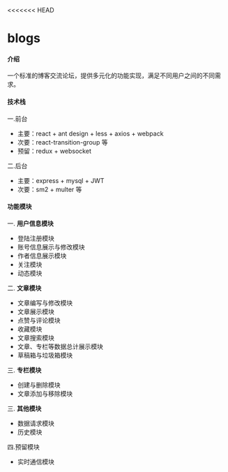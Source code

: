 <<<<<<< HEAD
# blogs

#### 介绍
   一个标准的博客交流论坛，提供多元化的功能实现，满足不同用户之间的不同需求。

#### 技术栈
一.前台
- 主要：react + ant design + less + axios + webpack
- 次要：react-transition-group 等
- 预留：redux + websocket

二.后台
- 主要：express + mysql + JWT 
- 次要：sm2 + multer 等

#### 功能模块
一. **用户信息模块** 
- 登陆注册模块
- 账号信息展示与修改模块
- 作者信息展示模块
- 关注模块
- 动态模块

二. **文章模块** 
- 文章编写与修改模块
- 文章展示模块
- 点赞与评论模块
- 收藏模块
- 文章搜索模块
- 文章、专栏等数据总计展示模块
- 草稿箱与垃圾箱模块

三. **专栏模块** 
- 创建与删除模块
- 文章添加与移除模块

三. **其他模块** 
- 数据请求模块
- 历史模块

四.预留模块
- 实时通信模块
